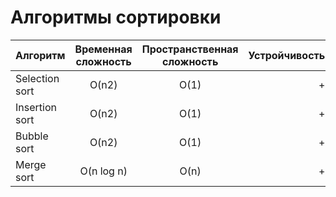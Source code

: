 # Алгоритмы сортировки  

| Алгоритм          | Временная сложность   | Пространственная сложность  | Устройчивость |
| ----------------- |:---------------------:| :--------------------------:|--------------:|
| Selection sort    | O(n2)                 | O(1)                        | +             |
| Insertion sort    | O(n2)                 | O(1)                        | +             |
| Bubble sort       | O(n2)                 | O(1)                        | +             |
| Merge sort        | O(n log n)            | O(n)                        | +             |  
